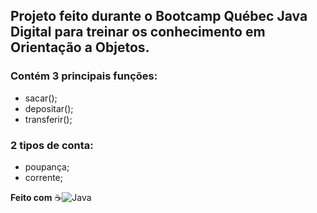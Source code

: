 ## Projeto feito durante o Bootcamp Québec Java Digital para treinar os conhecimento em Orientação a Objetos.

### Contém 3 principais funções:
* sacar();
* depositar();
* transferir();
  
### 2 tipos de conta:
* poupança;
* corrente;

**Feito com**
☕![Java](https://img.shields.io/badge/-Java-333333?style=flat&logo=Java&logoColor=007396)
